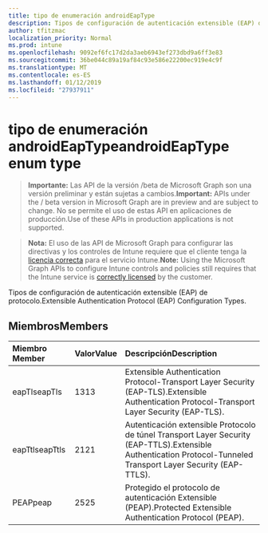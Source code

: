```yaml
---
title: tipo de enumeración androidEapType
description: Tipos de configuración de autenticación extensible (EAP) de protocolo.
author: tfitzmac
localization_priority: Normal
ms.prod: intune
ms.openlocfilehash: 9092ef6fc17d2da3aeb6943ef273dbd9a6ff3e83
ms.sourcegitcommit: 36be044c89a19af84c93e586e22200ec919e4c9f
ms.translationtype: MT
ms.contentlocale: es-ES
ms.lasthandoff: 01/12/2019
ms.locfileid: "27937911"
---
```

# <a name="androideaptype-enum-type"></a><span data-ttu-id="b11d5-103">tipo de enumeración androidEapType</span><span class="sxs-lookup"><span data-stu-id="b11d5-103">androidEapType enum type</span></span>

> <span data-ttu-id="b11d5-104">**Importante:** Las API de la versión /beta de Microsoft Graph son una versión preliminar y están sujetas a cambios.</span><span class="sxs-lookup"><span data-stu-id="b11d5-104">**Important:** APIs under the / beta version in Microsoft Graph are in preview and are subject to change.</span></span> <span data-ttu-id="b11d5-105">No se permite el uso de estas API en aplicaciones de producción.</span><span class="sxs-lookup"><span data-stu-id="b11d5-105">Use of these APIs in production applications is not supported.</span></span>

> <span data-ttu-id="b11d5-106">**Nota:** El uso de las API de Microsoft Graph para configurar las directivas y los controles de Intune requiere que el cliente tenga la [licencia correcta](https://go.microsoft.com/fwlink/?linkid=839381) para el servicio Intune.</span><span class="sxs-lookup"><span data-stu-id="b11d5-106">**Note:** Using the Microsoft Graph APIs to configure Intune controls and policies still requires that the Intune service is [correctly licensed](https://go.microsoft.com/fwlink/?linkid=839381) by the customer.</span></span>

<span data-ttu-id="b11d5-107">Tipos de configuración de autenticación extensible (EAP) de protocolo.</span><span class="sxs-lookup"><span data-stu-id="b11d5-107">Extensible Authentication Protocol (EAP) Configuration Types.</span></span>
## <a name="members"></a><span data-ttu-id="b11d5-108">Miembros</span><span class="sxs-lookup"><span data-stu-id="b11d5-108">Members</span></span>
|<span data-ttu-id="b11d5-109">Miembro	</span><span class="sxs-lookup"><span data-stu-id="b11d5-109">Member</span></span>|<span data-ttu-id="b11d5-110">Valor</span><span class="sxs-lookup"><span data-stu-id="b11d5-110">Value</span></span>|<span data-ttu-id="b11d5-111">Descripción</span><span class="sxs-lookup"><span data-stu-id="b11d5-111">Description</span></span>|
|:---|:---|:---|
|<span data-ttu-id="b11d5-112">eapTls</span><span class="sxs-lookup"><span data-stu-id="b11d5-112">eapTls</span></span>|<span data-ttu-id="b11d5-113">13</span><span class="sxs-lookup"><span data-stu-id="b11d5-113">13</span></span>|<span data-ttu-id="b11d5-114">Extensible Authentication Protocol-Transport Layer Security (EAP-TLS).</span><span class="sxs-lookup"><span data-stu-id="b11d5-114">Extensible Authentication Protocol-Transport Layer Security (EAP-TLS).</span></span>|
|<span data-ttu-id="b11d5-115">eapTtls</span><span class="sxs-lookup"><span data-stu-id="b11d5-115">eapTtls</span></span>|<span data-ttu-id="b11d5-116">21</span><span class="sxs-lookup"><span data-stu-id="b11d5-116">21</span></span>|<span data-ttu-id="b11d5-117">Autenticación extensible Protocolo de túnel Transport Layer Security (EAP-TTLS).</span><span class="sxs-lookup"><span data-stu-id="b11d5-117">Extensible Authentication Protocol-Tunneled Transport Layer Security (EAP-TTLS).</span></span>|
|<span data-ttu-id="b11d5-118">PEAP</span><span class="sxs-lookup"><span data-stu-id="b11d5-118">peap</span></span>|<span data-ttu-id="b11d5-119">25</span><span class="sxs-lookup"><span data-stu-id="b11d5-119">25</span></span>|<span data-ttu-id="b11d5-120">Protegido el protocolo de autenticación Extensible (PEAP).</span><span class="sxs-lookup"><span data-stu-id="b11d5-120">Protected Extensible Authentication Protocol (PEAP).</span></span>|





